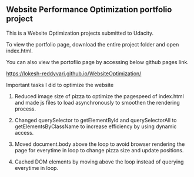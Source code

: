 ## Website Performance Optimization portfolio project

This is a Website Optimization projects submitted to Udacity.

To view the portfolio page, download the entire project folder and open index.html.

You can also view the portoflio page by accessing below github pages link.

https://lokesh-reddyvari.github.io/WebsiteOptimization/

Important tasks I did to optimize the website
1. Reduced image size of pizza to optimize the pagespeed of index.html and made js files to load asynchronously to smoothen the rendering process.

2. Changed querySelector to getElementById and querySelectorAll to getElementsByClassName to increase efficiency by using dynamic access.

3. Moved document.body above the loop to avoid browser rendering the page for everytime in loop to change pizza size and update positions.

4. Cached DOM elements by moving above the loop instead of querying everytime in loop.

